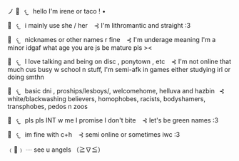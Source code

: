 ノ 🪼⠀𐔌⠀hello I'm irene or taco ! • 

🌊⠀𐔌⠀i mainly use she / her ⠀⊰ I'm lithromantic and straight :3

🌊⠀𐔌⠀nicknames or other names r fine ⠀⊰ I'm underage meaning I'm a minor idgaf what age you are js be mature pls ><

🌊⠀𐔌⠀I love talking and being on disc , ponytown , etc ⠀⊰ I'm not online that much cus busy w school n stuff, I'm semi-afk in games either studying irl or doing smthn 

🌊⠀𐔌⠀basic dni , proships/lesboys/, welcomehome, helluva and hazbin⠀⊰ white/blackwashing believers, homophobes, racists, bodyshamers, transphobes, pedos n zoos

🌊⠀𐔌⠀pls pls INT w me I promise I don't bite ⠀⊰ let's be green names :3

🌊⠀𐔌⠀im fine with c+h ⠀⊰ semi online or sometimes iwc  :3

﹙🪼﹚    ┈  see u angels  （≧∇≦）


<!--
**wickedirene/wickedirene** is a ✨ _special_ ✨ repository because its `README.md` (this file) appears on your GitHub profile.

Here are some ideas to get you started:

- 🔭 I’m currently working on ...
- 🌱 I’m currently learning ...
- 👯 I’m looking to collaborate on ...
- 🤔 I’m looking for help with ...
- 💬 Ask me about ...
- 📫 How to reach me: ...
- 😄 Pronouns: ...
- ⚡ Fun fact: ...
-->
